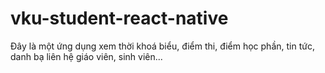 # vku-student-react-native
<p>Đây là một ứng dụng xem thời khoá biểu, điểm thi, điểm học phần, tin tức, danh bạ liên hệ giáo viên, sinh viên...</p>
